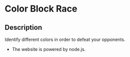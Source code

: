 Color Block Race
===

Description
---
Identify different colors in order to defeat your opponents.
+ The website is powered by node.js.

